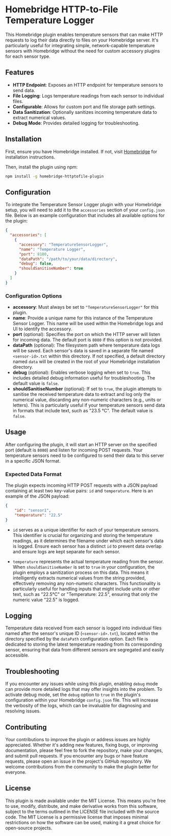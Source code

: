# Homebridge HTTP-to-File Temperature Logger

This Homebridge plugin enables temperature sensors that can make HTTP requests to log their data directly to files on your Homebridge server. It's particularly useful for integrating simple, network-capable temperature sensors with Homebridge without the need for custom accessory plugins for each sensor type.

## Features

- **HTTP Endpoint**: Exposes an HTTP endpoint for temperature sensors to send data.
- **File Logging**: Logs temperature readings from each sensor to individual files.
- **Configurable**: Allows for custom port and file storage path settings.
- **Data Sanitization**: Optionally sanitizes incoming temperature data to extract numerical values.
- **Debug Mode**: Provides detailed logging for troubleshooting.

## Installation

First, ensure you have Homebridge installed. If not, visit [Homebridge](https://github.com/homebridge/homebridge) for installation instructions.

Then, install the plugin using npm:

```bash
npm install -g homebridge-httptofile-plugin
```

## Configuration

To integrate the Temperature Sensor Logger plugin with your Homebridge setup, you will need to add it to the `accessories` section of your `config.json` file. Below is an example configuration that includes all available options for the plugin:

```json
{
  "accessories": [
    {
      "accessory": "TemperatureSensorLogger",
      "name": "Temperature Logger",
      "port": 8180,
      "dataPath": "/path/to/your/data/directory",
      "debug": false,
      "shouldSanitiseNumber": true
    }
  ]
}
```

### Configuration Options

- **accessory**: Must always be set to `"TemperatureSensorLogger"` for this plugin.
- **name**: Provide a unique name for this instance of the Temperature Sensor Logger. This name will be used within the Homebridge logs and UI to identify the accessory.
- **port** (optional): Specifies the port on which the HTTP server will listen for incoming data. The default port is `8080` if this option is not provided.
- **dataPath** (optional): The filesystem path where temperature data logs will be saved. Each sensor's data is saved in a separate file named `<sensor-id>.txt` within this directory. If not specified, a default directory named `data` will be created in the root of your Homebridge installation directory.
- **debug** (optional): Enables verbose logging when set to `true`. This includes detailed debug information useful for troubleshooting. The default value is `false`.
- **shouldSanitiseNumber** (optional): If set to `true`, the plugin attempts to sanitise the received temperature data to extract and log only the numerical value, discarding any non-numeric characters (e.g., units or letters). This is particularly useful if your temperature sensors send data in formats that include text, such as "23.5 °C". The default value is `false`.


## Usage

After configuring the plugin, it will start an HTTP server on the specified port (default is `8080`) and listen for incoming POST requests. Your temperature sensors need to be configured to send their data to this server in a specific JSON format.

### Expected Data Format

The plugin expects incoming HTTP POST requests with a JSON payload containing at least two key-value pairs: `id` and `temperature`. Here is an example of the JSON payload:

```json
{
    "id": "sensor1",
    "temperature": "22.5"
}
```
- `id` serves as a unique identifier for each of your temperature sensors. This identifier is crucial for organizing and storing the temperature readings, as it determines the filename under which each sensor's data is logged. Ensure each sensor has a distinct `id` to prevent data overlap and ensure logs are kept separate for each sensor.

- `temperature` represents the actual temperature reading from the sensor. When `shouldSanitiseNumber` is set to `true` in your configuration, the plugin employs a sanitization process on this data. This means it intelligently extracts numerical values from the string provided, effectively removing any non-numeric characters. This functionality is particularly useful for handling inputs that might include units or other text, such as "22.5°C" or "Temperature: 22.5", ensuring that only the numeric value "22.5" is logged.

## Logging

Temperature data received from each sensor is logged into individual files named after the sensor's unique ID (`<sensor-id>.txt`), located within the directory specified by the `dataPath` configuration option. Each file is dedicated to storing the latest temperature reading from its corresponding sensor, ensuring that data from different sensors are segregated and easily accessible.

## Troubleshooting

If you encounter any issues while using this plugin, enabling `debug` mode can provide more detailed logs that may offer insights into the problem. To activate debug mode, set the `debug` option to `true` in the plugin's configuration within your Homebridge `config.json` file. This will increase the verbosity of the logs, which can be invaluable for diagnosing and resolving issues.

## Contributing

Your contributions to improve the plugin or address issues are highly appreciated. Whether it's adding new features, fixing bugs, or improving documentation, please feel free to fork the repository, make your changes, and submit pull requests. If you encounter any bugs or have feature requests, please open an issue in the project's GitHub repository. We welcome contributions from the community to make the plugin better for everyone.

## License

This plugin is made available under the MIT License. This means you're free to use, modify, distribute, and make derivative works from this software, subject to the terms outlined in the LICENSE file included with the source code. The MIT License is a permissive license that imposes minimal restrictions on how the software can be used, making it a great choice for open-source projects.


